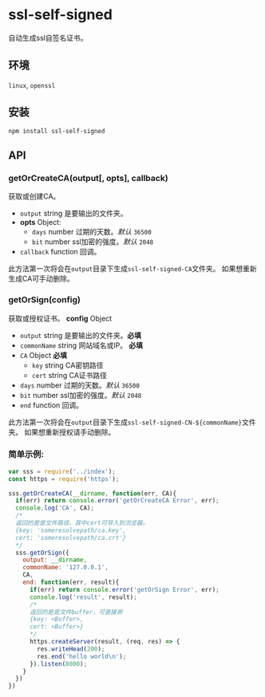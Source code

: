 # ssl-self-signed
自动生成ssl自签名证书。
## 环境
`linux`, `openssl`
## 安装
`npm install ssl-self-signed`

## API
### getOrCreateCA(output[, opts], callback)
获取或创建CA。
- `output` string 是要输出的文件夹。
- **opts** Object:
  - `days` number 过期的天数。_默认_ `36500`
  - `bit` number ssl加密的强度。_默认_ `2048`
- `callback` function 回调。

此方法第一次将会在`output`目录下生成`ssl-self-signed-CA`文件夹。
如果想重新生成CA可手动删除。
### getOrSign(config)
获取或授权证书。
**config** Object
  - `output` string 是要输出的文件夹。**必填**
  - `commonName` string 网站域名或IP。 **必填**
  - `CA` Object **必填**
    - `key` string CA密钥路径
    - `cert` string CA证书路径
  - `days` number 过期的天数。_默认_ `36500`
  - `bit` number ssl加密的强度。_默认_ `2048`
  - `end` function 回调。

此方法第一次将会在`output`目录下生成`ssl-self-signed-CN-${commonName}`文件夹。
如果想重新授权请手动删除。
### 简单示例:
```js
var sss = require('../index');
const https = require('https');

sss.getOrCreateCA(__dirname, function(err, CA){
  if(err) return console.error('getOrCreateCA Error', err);
  console.log('CA', CA);
  /*
  返回的是是文件路径，其中cert可导入到浏览器。
  {key: 'someresolvepath/ca.key', 
  cert: 'someresolvepath/ca.crt'}
  */
  sss.getOrSign({
    output: __dirname,
    commonName: '127.0.0.1',
    CA,
    end: function(err, result){
      if(err) return console.error('getOrSign Error', err);
      console.log('result', result);
      /*
      返回的是是文件buffer，可直接用
      {key: <Buffer>, 
      cert: <Buffer>}
      */
      https.createServer(result, (req, res) => {
        res.writeHead(200);
        res.end('hello world\n');
      }).listen(8000);
    }
  })
})
```
